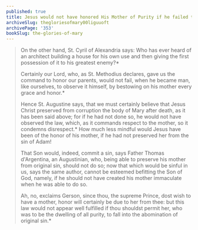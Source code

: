 ```yaml
---
published: true
title: Jesus would not have honored His Mother of Purity if he failed to preserve her from original sin
archiveSlug: thegloriesofmary00liguuoft
archivePage: '353'
bookSlug: the-glories-of-mary
---
```


> On the other hand, St. Cyril of Alexandria says: Who has ever heard of an architect building a house for his own use and then giving the first possession of it to his greatest enemy?\*
>
> Certainly our Lord, who, as St. Methodius declares, gave us the command to honor our parents, would not fail, when he became man, like ourselves, to observe it himself, by bestowing on his mother every grace and honor.\*
>
> Hence St. Augustine says, that we must certainly believe that Jesus Christ preserved from corruption the body of Mary after death, as it has been said above; for if he had not done so, he would not have observed the law, which, as it commands respect to the mother, so it condemns disrespect.\* How much less mindful would Jesus have been of the honor of his mother, if he had not preserved her from the sin of Adam!
>
> That Son would, indeed, commit a sin, says Father Thomas d'Argentina, an Augustinian, who, being able to preserve his mother from original sin, should not do so; now that which would be sinful in us, says the same author, cannot be esteemed befitting the Son of God, namely, if he should not have created his mother immaculate when he was able to do so.
>
> Ah, no, exclaims Gerson, since thou, the supreme Prince, dost wish to have a mother, honor will certainly be due to her from thee: but this law would not appear well fulfilled if thou shouldst permit her, who was to be the dwelling of all purity, to fall into the abomination of original sin.\*
